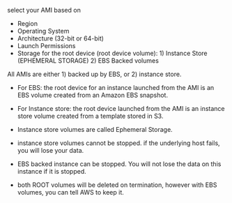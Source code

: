 

select your AMI based on
* Region
* Operating System
* Architecture (32-bit or 64-bit)
* Launch Permissions
* Storage for the root device (root device volume): 1) Instance Store (EPHEMERAL STORAGE) 2) EBS Backed volumes


All AMIs are either 1) backed up by EBS, or 2) instance store.
* For EBS: the root device for an instance launched from the AMI is an EBS volume created from an Amazon EBS snapshot.
* For Instance store: the root device launched from the AMI is an instance store volume created from a template stored in S3.


* Instance store volumes are called Ephemeral Storage.
* instance store volumes cannot be stopped. if the underlying host fails, you will lose your data.
* EBS backed instance can be stopped. You will not lose the data on this instance if it is stopped.
* both ROOT volumes will be deleted on termination, however with EBS volumes, you can tell AWS to keep it.

